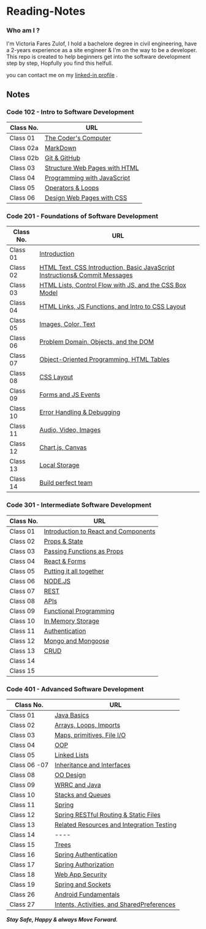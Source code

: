 # Reading-Notes

### Who am I ? 

 I'm Victoria Fares Zulof, I hold a bachelore degree in civil engineering, have a 2-years experience as a site engineer & I'm on the way to be a developer.
 This repo is created to help beginners get into the software development step by step, Hopfully you find this helfull.

you can contact me on my [linked-in profile](https://www.linkedin.com/in/victoria-f-abuzulof-0a0997200/) .

## Notes 

### Code 102 - Intro to Software Development

 | Class No.   |       URL            |
  -------------|----------------------
 | Class 01    | [The Coder's Computer](code102/Read01.md)   |
 | Class 02a   | [MarkDown](code102/Read02a.md) |
 | Class 02b   | [Git & GitHub](code102/Read02b.md) |
 | Class 03    | [Structure Web Pages with HTML](code102/Read03.md)   |
 | Class 04    | [Programming with JavaScript](code102/Read04.md)   |
 | Class 05    | [Operators & Loops](code102/Read05.md)   |
 | Class 06    | [Design Web Pages with CSS](code102/Read06.md)   |
  
### Code 201 - Foundations of Software Development

| Class No.    |        URL            |
 --------------|-----------------------
| Class 01     | [Introduction](code201/Class-01.md) |
| Class 02     | [HTML Text, CSS Introduction, Basic JavaScript Instructions& Commit Messages](code201/Class-02.md) |
| Class 03     | [HTML Lists, Control Flow with JS, and the CSS Box Model](code201/Class-03.md) |
| Class 04     | [HTML Links, JS Functions, and Intro to CSS Layout](code201/Class-04.md) |
| Class 05     | [Images, Color, Text](code201/Class-05.md) |
| Class 06     | [Problem Domain, Objects, and the DOM](code201/Class-06.md) |
| Class 07     | [Object-Oriented Programming, HTML Tables](code201/Class-07.md) |
| Class 08     | [CSS Layout](code201/Class-08.md) |
| Class 09     | [Forms and JS Events](code201/Class-09.md) |
| Class 10     | [Error Handling & Debugging](code201/Class-10.md) |
| Class 11     | [Audio, Video, Images](code201/Class-11.md) |
| Class 12     | [Chart.js, Canvas](code201/Class-12.md) |
| Class 13     | [Local Storage](code201/Class-13.md) |
| Class 14     | [Build perfect team](code201/Class-14.md) |

### Code 301 - Intermediate Software Development

| Class No.   |       URL            |
 -------------|----------------------|
| Class 01    | [Introduction to React and Components](code301/class-01.md) |
| Class 02    | [Props & State](code301/class-02.md) |
| Class 03    | [Passing Functions as Props](code301/class-03.md) |
| Class 04    | [React & Forms](code301/class-04.md) |
| Class 05    | [Putting it all together](code301/class-05.md) |
| Class 06    | [NODE.JS](code301/class-06.md) |
| Class 07    | [REST](code301/class-07.md) |
| Class 08    | [APIs](code301/class-08.md) |
| Class 09    | [Functional Programming](code301/class-09.md) |
| Class 10    | [In Memory Storage](code301/class-10.md) |
| Class 11    | [Authentication](code301/class-11.md) |
| Class 12    | [Mongo and Mongoose](code301/class-12.md) |
| Class 13    | [CRUD](code301/class-13.md) |
| Class 14    | [](code301/class-14.md) |
| Class 15    | [](code301/class-15.md) |


### Code 401 - Advanced Software Development

| Class No.   |       URL            |
|-------------|----------------------|
| Class 01    | [Java Basics](code401/class-01.md) |
| Class 02    | [Arrays, Loops, Imports](code401/class-02.md) |
| Class 03    | [Maps, primitives, File I/O](code401/class-03.md) |
| Class 04    | [OOP](code401/class-04.md) |
| Class 05    | [Linked Lists](code401/class-05.md) |
| Class 06 -07| [Inheritance and Interfaces](code401/class-06.md) |
| Class 08    | [OO Design](code401/class-08.md) |
| Class 09    | [WRRC and Java](code401/class-09.md) |
| Class 10    | [Stacks and Queues](code401/class-10.md) |
| Class 11    | [Spring](code401/class-11.md) |
| Class 12    | [Spring RESTful Routing & Static Files](code401/class-12.md) |
| Class 13    | [Related Resources and Integration Testing](code401/class-13.md) |
| Class 14    | ---- |
| Class 15    | [Trees](code401/class-15.md) |
| Class 16    | [Spring Authentication](code401/class-16.md) |
| Class 17    | [Spring Authorization](code401/class-17.md) |
| Class 18    | [Web App Security](code401/class-18.md) |
| Class 19    | [Spring and Sockets](code401/class-19.md) |
| Class 26   | [Android Fundamentals](code401/class-26.md) |
| Class 27   | [Intents, Activities, and SharedPreferences](code401/class-27.md) |


 ***Stay Safe, Happy & always Move Forward.*** 
